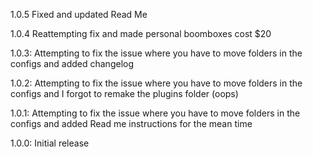 1.0.5 Fixed and updated Read Me

1.0.4 Reattempting fix and made personal boomboxes cost $20

1.0.3: Attempting to fix the issue where you have to move folders in the configs and added changelog

1.0.2: Attempting to fix the issue where you have to move folders in the configs and I forgot to remake the plugins folder (oops)

1.0.1: Attempting to fix the issue where you have to move folders in the configs and added Read me instructions for the mean time

1.0.0: Initial release
